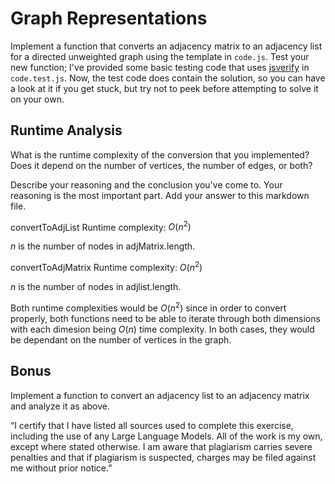 # Graph Representations

Implement a function that converts an adjacency matrix to an adjacency list for
a directed unweighted graph using the template in `code.js`. Test your new
function; I've provided some basic testing code that uses
[jsverify](https://jsverify.github.io/) in `code.test.js`. Now, the test code
does contain the solution, so you can have a look at it if you get stuck, but
try not to peek before attempting to solve it on your own.

## Runtime Analysis

What is the runtime complexity of the conversion that you implemented? Does it
depend on the number of vertices, the number of edges, or both?

Describe your reasoning and the conclusion you've come to. Your reasoning is the
most important part. Add your answer to this markdown file.

convertToAdjList Runtime complexity: $O(n^2)$

$n$ is the number of nodes in adjMatrix.length. 

convertToAdjMatrix Runtime complexity: $O(n^2)$

$n$ is the number of nodes in adjlist.length. 

Both runtime complexities would be $O(n^2)$ since in order to convert properly, both functions need to be able to iterate through both dimensions with each dimesion being $O(n)$ time complexity.
In both cases, they would be dependant on the number of vertices in the graph.

## Bonus

Implement a function to convert an adjacency list to an adjacency matrix and
analyze it as above.

“I certify that I have listed all sources used to complete this exercise, including the use
of any Large Language Models. All of the work is my own, except where stated
otherwise. I am aware that plagiarism carries severe penalties and that if plagiarism is
suspected, charges may be filed against me without prior notice.”

